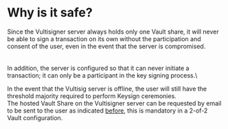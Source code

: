 # Why is it safe?

Since the Vultisigner server always holds only one Vault share, it will never be able to sign a transaction on its own without the participation and consent of the user, even in the event that the server is compromised.\
\
\
In addition, the server is configured so that it can never initiate a transaction; it can only be a participant in the key signing process.\


In the event that the Vultisig server is offline, the user will still have the threshold majority required to perform Keysign ceremonies.\
The hosted Vault Share on the Vultisigner server can be requested by email to be sent to the user as indicated [before](how-does-vultisigner-work.md#vault-share-storage), this is mandatory in a 2-of-2 Vault configuration.
